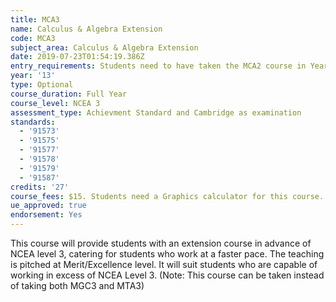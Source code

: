 ```yaml
---
title: MCA3
name: Calculus & Algebra Extension
code: MCA3
subject_area: Calculus & Algebra Extension
date: 2019-07-23T01:54:19.386Z
entry_requirements: Students need to have taken the MCA2 course in Year 12.
year: '13'
type: Optional
course_duration: Full Year
course_level: NCEA 3
assessment_type: Achievment Standard and Cambridge as examination
standards:
  - '91573'
  - '91575'
  - '91577'
  - '91578'
  - '91579'
  - '91587'
credits: '27'
course_fees: $15. Students need a Graphics calculator for this course.
ue_approved: true
endorsement: Yes
---
```

This course will provide students with an extension course in advance of NCEA level 3, catering for students who work at a faster pace. The teaching is pitched at Merit/Excellence level. It will suit students who are capable of working in excess of NCEA Level 3. (Note: This course can be taken instead of taking both MGC3 and MTA3)
